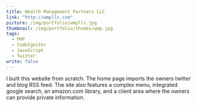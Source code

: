 ```yaml
---
title: Wealth Management Partners LLC
link: "http://wmpllc.com"
picture: /img/portfolio/wmpllc.jpg
thumbnail: /img/portfolio/thumbs/wmp.jpg
tags: 
  - PHP
  - CodeIgniter
  - JavaScript
  - Twitter
write: false
---
```


I built this website from scratch. The home page imports the owners twitter and blog RSS feed. The site also features a complex menu, integrated google search, an amazon.com library, and a client area where the owners can provide private information.